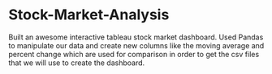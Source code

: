 # Stock-Market-Analysis
Built an awesome interactive tableau stock market dashboard. Used Pandas to manipulate our data and create new columns like the moving average and percent change which are used for comparison in order to get the csv files that we will use to create the dashboard.
